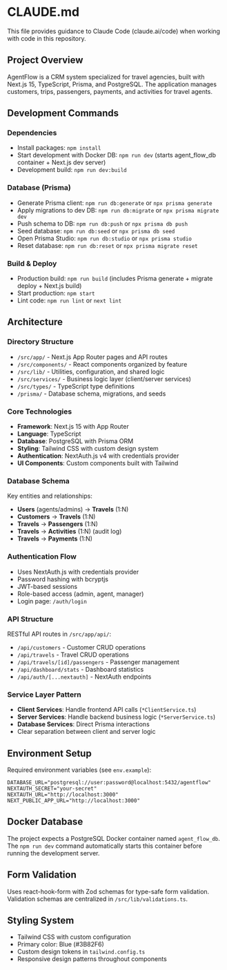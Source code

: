 # CLAUDE.md

This file provides guidance to Claude Code (claude.ai/code) when working with code in this repository.

## Project Overview

AgentFlow is a CRM system specialized for travel agencies, built with Next.js 15, TypeScript, Prisma, and PostgreSQL. The application manages customers, trips, passengers, payments, and activities for travel agents.

## Development Commands

### Dependencies
- Install packages: `npm install`
- Start development with Docker DB: `npm run dev` (starts agent_flow_db container + Next.js dev server)
- Development build: `npm run dev:build`

### Database (Prisma)
- Generate Prisma client: `npm run db:generate` or `npx prisma generate`
- Apply migrations to dev DB: `npm run db:migrate` or `npx prisma migrate dev`
- Push schema to DB: `npm run db:push` or `npx prisma db push`
- Seed database: `npm run db:seed` or `npx prisma db seed`
- Open Prisma Studio: `npm run db:studio` or `npx prisma studio`
- Reset database: `npm run db:reset` or `npx prisma migrate reset`

### Build & Deploy
- Production build: `npm run build` (includes Prisma generate + migrate deploy + Next.js build)
- Start production: `npm start`
- Lint code: `npm run lint` or `next lint`

## Architecture

### Directory Structure
- `/src/app/` - Next.js App Router pages and API routes
- `/src/components/` - React components organized by feature
- `/src/lib/` - Utilities, configuration, and shared logic
- `/src/services/` - Business logic layer (client/server services)
- `/src/types/` - TypeScript type definitions
- `/prisma/` - Database schema, migrations, and seeds

### Core Technologies
- **Framework**: Next.js 15 with App Router
- **Language**: TypeScript
- **Database**: PostgreSQL with Prisma ORM
- **Styling**: Tailwind CSS with custom design system
- **Authentication**: NextAuth.js v4 with credentials provider
- **UI Components**: Custom components built with Tailwind

### Database Schema
Key entities and relationships:
- **Users** (agents/admins) → **Travels** (1:N)
- **Customers** → **Travels** (1:N)
- **Travels** → **Passengers** (1:N)
- **Travels** → **Activities** (1:N) (audit log)
- **Travels** → **Payments** (1:N)

### Authentication Flow
- Uses NextAuth.js with credentials provider
- Password hashing with bcryptjs
- JWT-based sessions
- Role-based access (admin, agent, manager)
- Login page: `/auth/login`

### API Structure
RESTful API routes in `/src/app/api/`:
- `/api/customers` - Customer CRUD operations
- `/api/travels` - Travel CRUD operations
- `/api/travels/[id]/passengers` - Passenger management
- `/api/dashboard/stats` - Dashboard statistics
- `/api/auth/[...nextauth]` - NextAuth endpoints

### Service Layer Pattern
- **Client Services**: Handle frontend API calls (`*ClientService.ts`)
- **Server Services**: Handle backend business logic (`*ServerService.ts`)
- **Database Services**: Direct Prisma interactions
- Clear separation between client and server logic

## Environment Setup

Required environment variables (see `env.example`):
```env
DATABASE_URL="postgresql://user:password@localhost:5432/agentflow"
NEXTAUTH_SECRET="your-secret"
NEXTAUTH_URL="http://localhost:3000"
NEXT_PUBLIC_APP_URL="http://localhost:3000"
```

## Docker Database

The project expects a PostgreSQL Docker container named `agent_flow_db`. The `npm run dev` command automatically starts this container before running the development server.

## Form Validation

Uses react-hook-form with Zod schemas for type-safe form validation. Validation schemas are centralized in `/src/lib/validations.ts`.

## Styling System

- Tailwind CSS with custom configuration
- Primary color: Blue (#3B82F6)
- Custom design tokens in `tailwind.config.ts`
- Responsive design patterns throughout components